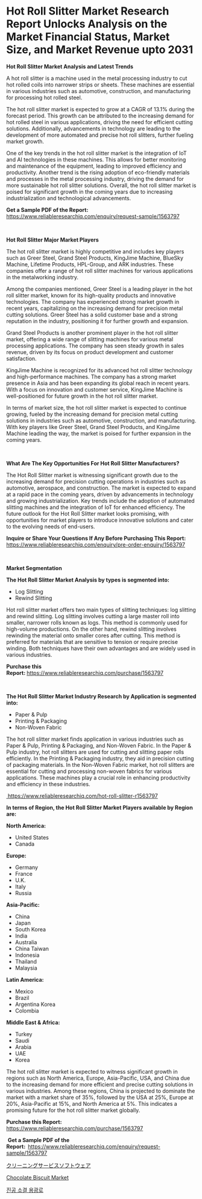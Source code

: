 <p><h1>Hot Roll Slitter Market Research Report Unlocks Analysis on the Market Financial Status, Market Size, and Market Revenue upto 2031</h1></p><p><strong>Hot Roll Slitter Market Analysis and Latest Trends</strong></p>
<p><p>A hot roll slitter is a machine used in the metal processing industry to cut hot rolled coils into narrower strips or sheets. These machines are essential in various industries such as automotive, construction, and manufacturing for processing hot rolled steel.</p><p>The hot roll slitter market is expected to grow at a CAGR of 13.1% during the forecast period. This growth can be attributed to the increasing demand for hot rolled steel in various applications, driving the need for efficient cutting solutions. Additionally, advancements in technology are leading to the development of more automated and precise hot roll slitters, further fueling market growth.</p><p>One of the key trends in the hot roll slitter market is the integration of IoT and AI technologies in these machines. This allows for better monitoring and maintenance of the equipment, leading to improved efficiency and productivity. Another trend is the rising adoption of eco-friendly materials and processes in the metal processing industry, driving the demand for more sustainable hot roll slitter solutions. Overall, the hot roll slitter market is poised for significant growth in the coming years due to increasing industrialization and technological advancements.</p></p>
<p><strong>Get a Sample PDF of the Report:&nbsp;</strong> <a href="https://www.reliableresearchiq.com/enquiry/request-sample/1563797">https://www.reliableresearchiq.com/enquiry/request-sample/1563797</a></p>
<p>&nbsp;</p>
<p><strong>Hot Roll Slitter Major Market Players</strong></p>
<p><p>The hot roll slitter market is highly competitive and includes key players such as Greer Steel, Grand Steel Products, KingJime Machine, BlueSky Machine, Lifetime Products, HPL-Group, and ARK industries. These companies offer a range of hot roll slitter machines for various applications in the metalworking industry.</p><p>Among the companies mentioned, Greer Steel is a leading player in the hot roll slitter market, known for its high-quality products and innovative technologies. The company has experienced strong market growth in recent years, capitalizing on the increasing demand for precision metal cutting solutions. Greer Steel has a solid customer base and a strong reputation in the industry, positioning it for further growth and expansion.</p><p>Grand Steel Products is another prominent player in the hot roll slitter market, offering a wide range of slitting machines for various metal processing applications. The company has seen steady growth in sales revenue, driven by its focus on product development and customer satisfaction.</p><p>KingJime Machine is recognized for its advanced hot roll slitter technology and high-performance machines. The company has a strong market presence in Asia and has been expanding its global reach in recent years. With a focus on innovation and customer service, KingJime Machine is well-positioned for future growth in the hot roll slitter market.</p><p>In terms of market size, the hot roll slitter market is expected to continue growing, fueled by the increasing demand for precision metal cutting solutions in industries such as automotive, construction, and manufacturing. With key players like Greer Steel, Grand Steel Products, and KingJime Machine leading the way, the market is poised for further expansion in the coming years.</p></p>
<p>&nbsp;</p>
<p><strong>What Are The Key Opportunities For Hot Roll Slitter Manufacturers?</strong></p>
<p><p>The Hot Roll Slitter market is witnessing significant growth due to the increasing demand for precision cutting operations in industries such as automotive, aerospace, and construction. The market is expected to expand at a rapid pace in the coming years, driven by advancements in technology and growing industrialization. Key trends include the adoption of automated slitting machines and the integration of IoT for enhanced efficiency. The future outlook for the Hot Roll Slitter market looks promising, with opportunities for market players to introduce innovative solutions and cater to the evolving needs of end-users.</p></p>
<p><strong>Inquire or Share Your Questions If Any Before Purchasing This Report:</strong> <a href="https://www.reliableresearchiq.com/enquiry/pre-order-enquiry/1563797">https://www.reliableresearchiq.com/enquiry/pre-order-enquiry/1563797</a></p>
<p>&nbsp;</p>
<p><strong>Market Segmentation</strong></p>
<p><strong>The Hot Roll Slitter Market Analysis by types is segmented into:</strong></p>
<p><ul><li>Log Slitting</li><li>Rewind Slitting</li></ul></p>
<p><p>Hot roll slitter market offers two main types of slitting techniques: log slitting and rewind slitting. Log slitting involves cutting a large master roll into smaller, narrower rolls known as logs. This method is commonly used for high-volume productions. On the other hand, rewind slitting involves rewinding the material onto smaller cores after cutting. This method is preferred for materials that are sensitive to tension or require precise winding. Both techniques have their own advantages and are widely used in various industries.</p></p>
<p><strong>Purchase this Report:&nbsp;</strong><a href="https://www.reliableresearchiq.com/purchase/1563797">https://www.reliableresearchiq.com/purchase/1563797</a></p>
<p>&nbsp;</p>
<p><strong>The Hot Roll Slitter Market Industry Research by Application is segmented into:</strong></p>
<p><ul><li>Paper & Pulp</li><li>Printing & Packaging</li><li>Non-Woven Fabric</li></ul></p>
<p><p>The hot roll slitter market finds application in various industries such as Paper & Pulp, Printing & Packaging, and Non-Woven Fabric. In the Paper & Pulp industry, hot roll slitters are used for cutting and slitting paper rolls efficiently. In the Printing & Packaging industry, they aid in precision cutting of packaging materials. In the Non-Woven Fabric market, hot roll slitters are essential for cutting and processing non-woven fabrics for various applications. These machines play a crucial role in enhancing productivity and efficiency in these industries.</p></p>
<p><a href="https://www.reliableresearchiq.com/hot-roll-slitter-r1563797">&nbsp;https://www.reliableresearchiq.com/hot-roll-slitter-r1563797</a></p>
<p><strong>In terms of Region, the Hot Roll Slitter Market Players available by Region are:</strong></p>
<p>
    <p> <strong> North America: </strong>
        <ul>
            <li>United States</li>
            <li>Canada</li>
        </ul>
        </p> 
    <p> <strong> Europe: </strong>
        <ul>
            <li>Germany</li>
            <li>France</li>
            <li>U.K.</li>
            <li>Italy</li>
            <li>Russia</li>
        </ul>
        </p> 
    <p> <strong> Asia-Pacific: </strong>
        <ul>
            <li>China</li>
            <li>Japan</li>
            <li>South Korea</li>
            <li>India</li>
            <li>Australia</li>
            <li>China Taiwan</li>
            <li>Indonesia</li>
            <li>Thailand</li>
            <li>Malaysia</li>
        </ul>
        </p> 
    <p> <strong> Latin America: </strong>
        <ul>
            <li>Mexico</li>
            <li>Brazil</li>
            <li>Argentina Korea</li>
            <li>Colombia</li>
        </ul>
        </p> 
    <p> <strong> Middle East & Africa: </strong>
        <ul>
            <li>Turkey</li>
            <li>Saudi</li>
            <li>Arabia</li>
            <li>UAE</li>
            <li>Korea</li>
        </ul>
    </p>
    </p>
<p><p>The hot roll slitter market is expected to witness significant growth in regions such as North America, Europe, Asia-Pacific, USA, and China due to the increasing demand for more efficient and precise cutting solutions in various industries. Among these regions, China is projected to dominate the market with a market share of 35%, followed by the USA at 25%, Europe at 20%, Asia-Pacific at 15%, and North America at 5%. This indicates a promising future for the hot roll slitter market globally.</p></p>
<p><strong>Purchase this Report: </strong><a href="https://www.reliableresearchiq.com/purchase/1563797">https://www.reliableresearchiq.com/purchase/1563797</a></p>
<p>&nbsp;<strong>Get a Sample PDF of the Report:&nbsp;&nbsp;</strong><a href="https://www.reliableresearchiq.com/enquiry/request-sample/1563797">https://www.reliableresearchiq.com/enquiry/request-sample/1563797</a></p>
<p><strong></strong></p>
<p><p><a href="https://github.com/pepo3k/Market-Research-Report-List-3/blob/main/918173637176.md">クリーニングサービスソフトウェア</a></p><p><a href="https://github.com/hxuqpfvq95/Market-Research-Report-List-1/blob/main/chocolate-biscuit-market.md">Chocolate Biscuit Market</a></p><p><a href="https://github.com/vss5505pa7z1p/Market-Research-Report-List-3/blob/main/506940747755.md">진공 소결 용광로</a></p></p>